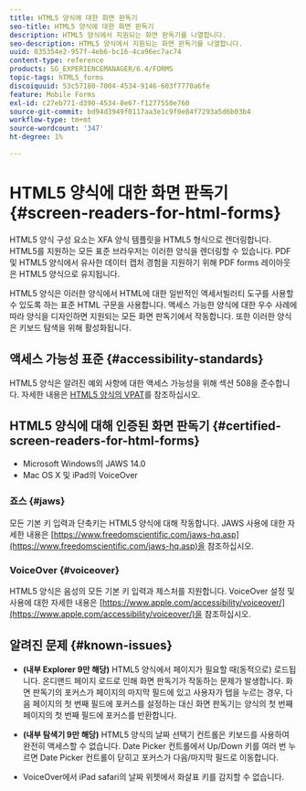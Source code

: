 ```yaml
---
title: HTML5 양식에 대한 화면 판독기
seo-title: HTML5 양식에 대한 화면 판독기
description: HTML5 양식에서 지원되는 화면 판독기를 나열합니다.
seo-description: HTML5 양식에서 지원되는 화면 판독기를 나열합니다.
uuid: 035354e2-957f-4eb6-bc16-4ca96ec7ac74
content-type: reference
products: SG_EXPERIENCEMANAGER/6.4/FORMS
topic-tags: hTML5_forms
discoiquuid: 53c57180-7004-4534-9146-603f7770a6fe
feature: Mobile Forms
exl-id: c27eb771-d390-4534-8e67-f1277550e760
source-git-commit: bd94d3949f0117aa3e1c9f0e84f7293a5d6b03b4
workflow-type: tm+mt
source-wordcount: '347'
ht-degree: 1%

---
```


# HTML5 양식에 대한 화면 판독기 {#screen-readers-for-html-forms}

HTML5 양식 구성 요소는 XFA 양식 템플릿을 HTML5 형식으로 렌더링합니다. HTML5를 지원하는 모든 표준 브라우저는 이러한 양식을 렌더링할 수 있습니다. PDF 및 HTML5 양식에서 유사한 데이터 캡처 경험을 지원하기 위해 PDF forms 레이아웃은 HTML5 양식으로 유지됩니다.

HTML5 양식은 이러한 양식에서 HTML에 대한 일반적인 액세서빌러티 도구를 사용할 수 있도록 하는 표준 HTML 구문을 사용합니다. 액세스 가능한 양식에 대한 우수 사례에 따라 양식을 디자인하면 지원되는 모든 화면 판독기에서 작동합니다. 또한 이러한 양식은 키보드 탐색을 위해 활성화됩니다.

## 액세스 가능성 표준 {#accessibility-standards}

HTML5 양식은 알려진 예외 사항에 대한 액세스 가능성을 위해 섹션 508을 준수합니다. 자세한 내용은 [HTML5 양식의 VPAT](https://www.adobe.com/mena_en/accessibility/compliance/livecycle-mobile-forms-es4-section-508-vpat.html)를 참조하십시오.

## HTML5 양식에 대해 인증된 화면 판독기 {#certified-screen-readers-for-html-forms}

* Microsoft Windows의 JAWS 14.0
* Mac OS X 및 iPad의 VoiceOver

### 죠스 {#jaws}

모든 기본 키 입력과 단축키는 HTML5 양식에 대해 작동합니다. JAWS 사용에 대한 자세한 내용은 [https://www.freedomscientific.com/jaws-hq.asp](https://www.freedomscientific.com/jaws-hq.asp)을 참조하십시오.

### VoiceOver {#voiceover}

HTML5 양식은 음성의 모든 기본 키 입력과 제스처를 지원합니다. VoiceOver 설정 및 사용에 대한 자세한 내용은 [https://www.apple.com/accessibility/voiceover/](https://www.apple.com/accessibility/voiceover/)을 참조하십시오.

## 알려진 문제 {#known-issues}

* **(내부 Explorer 9만 해당)**  HTML5 양식에서 페이지가 필요할 때(동적으로) 로드됩니다. 온디맨드 페이지 로드로 인해 화면 판독기가 작동하는 문제가 발생합니다. 화면 판독기의 포커스가 페이지의 마지막 필드에 있고 사용자가 탭을 누르는 경우, 다음 페이지의 첫 번째 필드에 포커스를 설정하는 대신 화면 판독기는 양식의 첫 번째 페이지의 첫 번째 필드에 포커스를 반환합니다.
* **(내부 탐색기 9만 해당)**  HTML5 양식의 날짜 선택기 컨트롤은 키보드를 사용하여 완전히 액세스할 수 없습니다. Date Picker 컨트롤에서 Up/Down 키를 여러 번 누르면 Date Picker 컨트롤이 닫히고 포커스가 다음/마지막 필드로 이동합니다.

* VoiceOver에서 iPad safari의 날짜 위젯에서 화살표 키를 감지할 수 없습니다.
